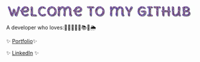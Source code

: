 ![Welcome to my GitHub](https://github.com/malikabakhtiyorova/malikabakhtiyorova/blob/main/welcome.gif?raw=true)



A developer who loves:👩🏻‍💻🏓🏸📚🌹🌦

✨ [Portfolio](http://malikabakhtiyorova.netlify.app/)✨

✨ [LinkedIn](https://www.linkedin.com/in/malikabakhtiyorova/) ✨

<!--
**queenwhocodes/queenwhocodes** is a ✨ _special_ ✨ repository because its `README.md` (this file) appears on your GitHub profile.

Here are some ideas to get you started:

- 🔭 I’m currently working on ...
- 🌱 I’m currently learning ...
- 👯 I’m looking to collaborate on ...
- 🤔 I’m looking for help with ...
- 💬 Ask me about ...
- 📫 How to reach me: ...
- 😄 Pronouns: ...
- ⚡ Fun fact: ...
-->
